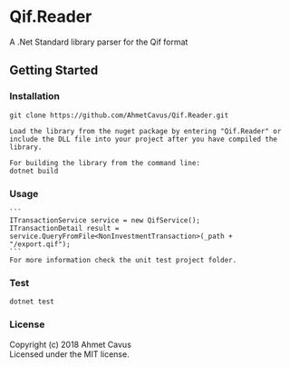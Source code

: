 # Qif.Reader

A .Net Standard library parser for the Qif format

## Getting Started

### Installation

    git clone https://github.com/AhmetCavus/Qif.Reader.git

    Load the library from the nuget package by entering "Qif.Reader" or include the DLL file into your project after you have compiled the library.

    For building the library from the command line:
    dotnet build

### Usage
    
    ```
    ITransactionService service = new QifService();
    ITransactionDetail result = service.QueryFromFile<NonInvestmentTransaction>(_path + "/export.qif");
    ```
    For more information check the unit test project folder.

### Test

    dotnet test

### License
Copyright (c) 2018 Ahmet Cavus  
Licensed under the MIT license.
